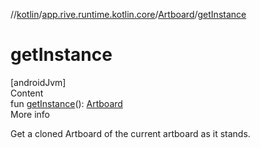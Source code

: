 //[kotlin](../../../index.md)/[app.rive.runtime.kotlin.core](../index.md)/[Artboard](index.md)/[getInstance](get-instance.md)



# getInstance  
[androidJvm]  
Content  
fun [getInstance](get-instance.md)(): [Artboard](index.md)  
More info  


Get a cloned Artboard of the current artboard as it stands.

  



